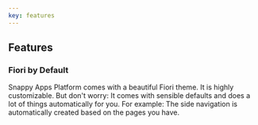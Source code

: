 ```yaml
---
key: features
---
```


## Features

### Fiori by Default

Snappy Apps Platform comes with a beautiful Fiori theme. It is highly customizable. But don't worry: It comes with sensible defaults and does a lot of things automatically for you. For example: The side navigation is automatically created based on the pages you have.
